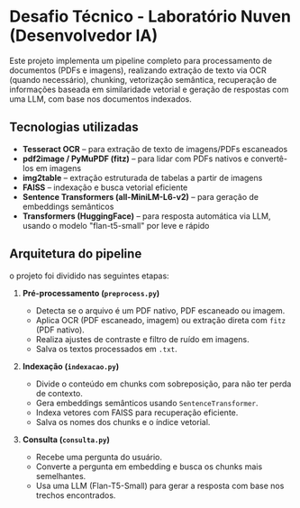 # Desafio Técnico - Laboratório Nuven (Desenvolvedor IA)

Este projeto implementa um pipeline completo para processamento de documentos (PDFs e imagens), realizando extração de texto via OCR (quando necessário), chunking, vetorização semântica, recuperação de informações baseada em similaridade vetorial e geração de respostas com uma LLM, com base nos documentos indexados.

## Tecnologias utilizadas

- **Tesseract OCR** – para extração de texto de imagens/PDFs escaneados
- **pdf2image / PyMuPDF (fitz)** – para lidar com PDFs nativos e convertê-los em imagens
- **img2table** – extração estruturada de tabelas a partir de imagens
- **FAISS** – indexação e busca vetorial eficiente
- **Sentence Transformers (all-MiniLM-L6-v2)** – para geração de embeddings semânticos
- **Transformers (HuggingFace)** – para resposta automática via LLM, usando o modelo "flan-t5-small" por leve e rápido

## Arquitetura do pipeline
o projeto foi dividido nas seguintes etapas:

1. **Pré-processamento (`preprocess.py`)**
   - Detecta se o arquivo é um PDF nativo, PDF escaneado ou imagem.
   - Aplica OCR (PDF escaneado, imagem) ou extração direta com `fitz` (PDF nativo).
   - Realiza ajustes de contraste e filtro de ruído em imagens.
   - Salva os textos processados em `.txt`.

2. **Indexação (`indexacao.py`)**
   - Divide o conteúdo em chunks com sobreposição, para não ter perda de contexto.
   - Gera embeddings semânticos usando `SentenceTransformer`.
   - Indexa vetores com FAISS para recuperação eficiente.
   - Salva os nomes dos chunks e o índice vetorial.
                
3. **Consulta (`consulta.py`)**
   - Recebe uma pergunta do usuário.
   - Converte a pergunta em embedding e busca os chunks mais semelhantes.
   - Usa uma LLM (Flan-T5-Small) para gerar a resposta com base nos trechos encontrados.
